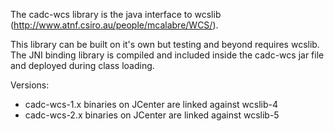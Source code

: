 
The cadc-wcs library is the java interface to wcslib (http://www.atnf.csiro.au/people/mcalabre/WCS/). 

This library can be built on it's own but testing and beyond requires wcslib. The JNI binding library is
compiled and included inside the cadc-wcs jar file and deployed during class loading.

Versions: 
- cadc-wcs-1.x binaries on JCenter are linked against wcslib-4
- cadc-wcs-2.x binaries on JCenter are linked against wcslib-5

